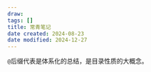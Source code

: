 ```yaml
---
draw:
tags: []
title: 常青笔记
date created: 2024-08-23
date modified: 2024-12-27
---
```


`@`后缀代表是体系化的总结，是目录性质的大概念。
